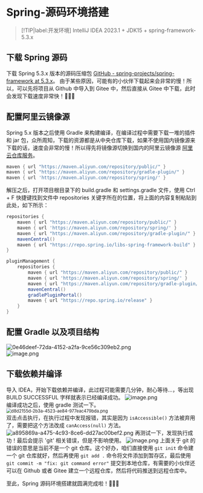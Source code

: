 # Spring-源码环境搭建

> [!TIP|label:开发环境]
> IntelliJ IDEA 2023.1 + JDK15 + spring-framework-5.3.x

## 下载 Spring 源码

下载 Spring 5.3.x 版本的源码压缩包 [GitHub - spring-projects/spring-framework at 5.3.x](https://github.com/spring-projects/spring-framework/tree/5.3.x)。
由于某些原因，可能有的小伙伴下载起来会非常的慢！所以，可以先将项目从 Github 中导入到 Gitee 中，然后直接从 Gitee 中下载，此时会发现下载速度非常快！🚀🚀🚀

## 配置阿里云镜像源

Spring 5.x 版本之后使用 Gradle 来构建编译，在编译过程中需要下载一堆的插件和 jar 包，众所周知，下载的资源都是从中央仓库下载，如果不使用国内镜像源来下载的话，速度会非常的慢！所以得先将镜像源切换到国内的阿里云镜像源 [阿里云仓库服务](https://developer.aliyun.com/mvn/guide)。

```groovy
maven { url "https://maven.aliyun.com/repository/public/" }
maven { url "https://maven.aliyun.com/repository/gradle-plugin/" }
maven { url 'https://maven.aliyun.com/repository/spring/' }
```

解压之后，打开项目根目录下的 build.gradle 和 settings.gradle 文件，使用 Ctrl + F 快捷键找到文件中 repositories 关键字所在的位置，将上面的内容复制粘贴到此处，如下所示：

```groovy
repositories {
    maven { url "https://maven.aliyun.com/repository/public/" }
    maven { url 'https://maven.aliyun.com/repository/spring/' }
    maven { url "https://maven.aliyun.com/repository/gradle-plugin/" }
    mavenCentral()
    maven { url "https://repo.spring.io/libs-spring-framework-build" }
}
```

```groovy
pluginManagement {
    repositories {
        maven { url "https://maven.aliyun.com/repository/public/" }
        maven { url 'https://maven.aliyun.com/repository/spring/' }
        maven { url "https://maven.aliyun.com/repository/gradle-plugin/" }
        mavenCentral()
        gradlePluginPortal()
        maven { url "https://repo.spring.io/release" }
    }
}
```

## 配置 Gradle 以及项目结构

<img src="https://fastly.jsdelivr.net/gh/xihuanxiaorang/img/202307232233212.png" alt="0e46deef-72da-4152-a2fa-9ce56c309eb2.png"  /> <br /><img src="https://fastly.jsdelivr.net/gh/xihuanxiaorang/img/202307232233939.png" alt="image.png"  />

## 下载依赖并编译

导入 IDEA，开始下载依赖并编译，此过程可能需要几分钟，耐心等待...，等出现 BUILD SUCCESSFUL 字样就表示已经编译成功。
![image.png](https://fastly.jsdelivr.net/gh/xihuanxiaorang/img/202307232233315.png)<br />
编译成功之后，使用 gradle 测试一下。<br />
<img src="https://fastly.jsdelivr.net/gh/xihuanxiaorang/img/202307232233761.png" alt="d8d2155d-2b3a-4523-ae84-977eac479bda.png" style="zoom:80%;" /><br />
双击点击执行，在执行过程中发现报错，其实是因为 `isAccessible()` 方法被弃用了，需要把这个方法改成 `canAccess(null)` 方法。
![a895869a-a475-4c93-8ce6-dd27ac00bef2.png](https://fastly.jsdelivr.net/gh/xihuanxiaorang/img/202307232234632.png)
再测试一下，发现执行成功！最后会提示 'git' 相关错误，但是不影响使用。
![image.png](https://fastly.jsdelivr.net/gh/xihuanxiaorang/img/202307232234074.png)
上面关于 git 的错误的意思是当前不是一个 git 仓库。这个好办，咱们直接使用 `git init` 命令建一个 git 仓库就好，然后再使用 `git add .` 命令将文件添加到暂存区，最后使用 `git commit -m "fix: git command error"` 提交到本地仓库，有需要的小伙伴还可以在 Github 或者 Gitee 建立一个远程仓库，然后将代码推送到远程仓库中。

至此，Spring 源码环境搭建就圆满完成啦！🎉🎉🎉
